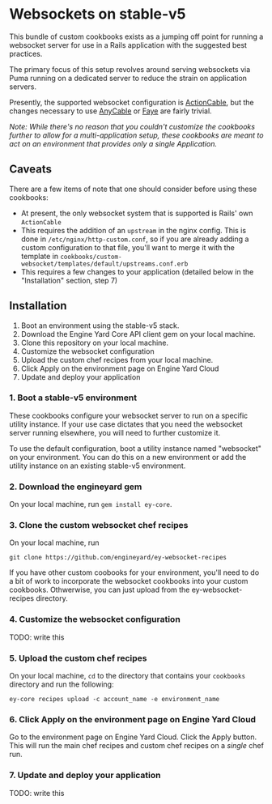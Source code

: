 # Websockets on stable-v5 #

This bundle of custom cookbooks exists as a jumping off point for running a websocket server for use in a Rails application with the suggested best practices.

The primary focus of this setup revolves around serving websockets via Puma running on a dedicated server to reduce the strain on application servers.

Presently, the supported websocket configuration is [ActionCable](https://guides.rubyonrails.org/action_cable_overview.html), but the changes necessary to use [AnyCable](https://github.com/anycable/anycable) or [Faye](https://faye.jcoglan.com/ruby.html) are fairly trivial.

*Note: While there's no reason that you couldn't customize the cookbooks further to allow for a multi-application setup, these cookbooks are meant to act on an environment that provides only a single Application.*

## Caveats ##

There are a few items of note that one should consider before using these cookbooks:

* At present, the only websocket system that is supported is Rails' own `ActionCable`
* This requires the addition of an `upstream` in the nginx config. This is done in `/etc/nginx/http-custom.conf`, so if you are already adding a custom configuration to that file, you'll want to merge it with the template in `cookbooks/custom-websocket/templates/default/upstreams.conf.erb`
* This requires a few changes to your application (detailed below in the "Installation" section, step 7)

## Installation ##

1. Boot an environment using the stable-v5 stack.
2. Download the Engine Yard Core API client gem on your local machine.
3. Clone this repository on your local machine.
4. Customize the websocket configuration
5. Upload the custom chef recipes from your local machine.
6. Click Apply on the environment page on Engine Yard Cloud
7. Update and deploy your application

### 1. Boot a stable-v5 environment ###

These cookbooks configure your websocket server to run on a specific utility instance. If your use case dictates that you need the websocket server running elsewhere, you will need to further customize it.

To use the default configuration, boot a utility instance named "websocket" on your environment. You can do this on a new environment or add the utility instance on an existing stable-v5 environment.

### 2. Download the engineyard gem ###

On your local machine, run `gem install ey-core`.

### 3. Clone the custom websocket chef recipes ###

On your local machine, run 

```
git clone https://github.com/engineyard/ey-websocket-recipes
```

If you have other custom coobooks for your environment, you'll need to do a bit of work to incorporate the websocket cookbooks into your custom cookbooks. Othwerwise, you can just upload from the ey-websocket-recipes directory.

### 4. Customize the websocket configuration ###

TODO: write this

### 5. Upload the custom chef recipes ###

On your local machine, `cd` to the directory that contains your `cookbooks` directory and run the following:

```
ey-core recipes upload -c account_name -e environment_name
```

### 6. Click Apply on the environment page on Engine Yard Cloud ###

Go to the environment page on Engine Yard Cloud. Click the Apply button. This will run the main chef recipes and custom chef recipes on a *single* chef run.

### 7. Update and deploy your application ###

TODO: write this

